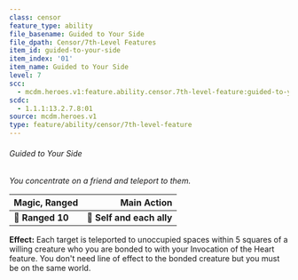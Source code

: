 ```yaml
---
class: censor
feature_type: ability
file_basename: Guided to Your Side
file_dpath: Censor/7th-Level Features
item_id: guided-to-your-side
item_index: '01'
item_name: Guided to Your Side
level: 7
scc:
  - mcdm.heroes.v1:feature.ability.censor.7th-level-feature:guided-to-your-side
scdc:
  - 1.1.1:13.2.7.8:01
source: mcdm.heroes.v1
type: feature/ability/censor/7th-level-feature
---
```


###### Guided to Your Side

*You concentrate on a friend and teleport to them.*

| **Magic, Ranged** |           **Main Action** |
| ----------------- | ------------------------: |
| **📏 Ranged 10**  | **🎯 Self and each ally** |

**Effect:** Each target is teleported to unoccupied spaces within 5 squares of a willing creature who you are bonded to with your Invocation of the Heart feature. You don't need line of effect to the bonded creature but you must be on the same world.
